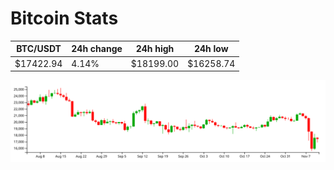 # Bitcoin Stats

BTC/USDT|24h change|24h high|24h low|
|---|---|---|---|
|$17422.94|4.14%|$18199.00|$16258.74|

<img src="./chart.svg">
